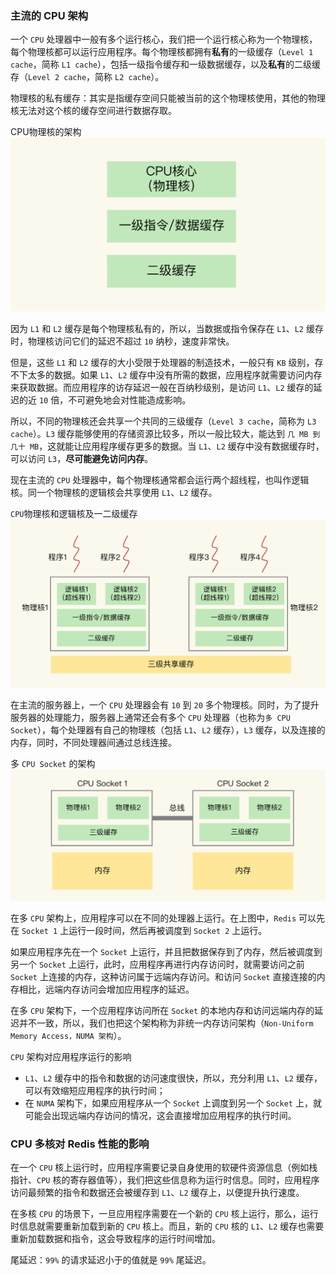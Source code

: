 ### 主流的 CPU 架构

一个 `CPU` 处理器中一般有多个运行核心，我们把一个运行核心称为一个物理核，每个物理核都可以运行应用程序。每个物理核都拥有**私有**的一级缓存（`Level 1 cache`，简称 `L1 cache`），包括一级指令缓存和一级数据缓存，以及**私有**的二级缓存（`Level 2 cache`，简称 `L2 cache`）。

物理核的私有缓存：其实是指缓存空间只能被当前的这个物理核使用，其他的物理核无法对这个核的缓存空间进行数据存取。

CPU物理核的架构
![CPU物理核的架构](../../Picture/CPU物理核的架构.jpeg)

因为 `L1` 和 `L2` 缓存是每个物理核私有的，所以，当数据或指令保存在 `L1`、`L2` 缓存时，物理核访问它们的延迟不超过 `10` 纳秒，速度非常快。

但是，这些 `L1` 和 `L2` 缓存的大小受限于处理器的制造技术，一般只有 `KB` 级别，存不下太多的数据。如果 `L1`、`L2` 缓存中没有所需的数据，应用程序就需要访问内存来获取数据。而应用程序的访存延迟一般在百纳秒级别，是访问 `L1`、`L2` 缓存的延迟的近 `10` 倍，不可避免地会对性能造成影响。

所以，不同的物理核还会共享一个共同的三级缓存（`Level 3 cache`，简称为 `L3 cache`）。`L3` 缓存能够使用的存储资源比较多，所以一般比较大，能达到 `几 MB 到几十 MB`，这就能让应用程序缓存更多的数据。当 `L1`、`L2` 缓存中没有数据缓存时，可以访问 `L3`，**尽可能避免访问内存**。

现在主流的 `CPU` 处理器中，每个物理核通常都会运行两个超线程，也叫作逻辑核。同一个物理核的逻辑核会共享使用 `L1`、`L2` 缓存。

`CPU`物理核和逻辑核及一二级缓存
![CPU物理核和逻辑核及一二级缓存](../../Picture/CPU物理核和逻辑核及一二级缓存.jpeg)


在主流的服务器上，一个 `CPU` 处理器会有 `10` 到 `20` 多个物理核。同时，为了提升服务器的处理能力，服务器上通常还会有多个 `CPU` 处理器（也称为`多 CPU Socket`），每个处理器有自己的物理核（包括 `L1`、`L2` 缓存），`L3` 缓存，以及连接的内存，同时，不同处理器间通过总线连接。

多 `CPU Socket` 的架构
![多CPUSocket的架构](../../Picture/多CPUSocket的架构.jpeg)

在多 `CPU` 架构上，应用程序可以在不同的处理器上运行。在上图中，`Redis` 可以先在 `Socket 1` 上运行一段时间，然后再被调度到 `Socket 2` 上运行。

如果应用程序先在一个 `Socket` 上运行，并且把数据保存到了内存，然后被调度到另一个 `Socket` 上运行，此时，应用程序再进行内存访问时，就需要访问之前 `Socket` 上连接的内存，这种访问属于远端内存访问。和访问 `Socket` 直接连接的内存相比，远端内存访问会增加应用程序的延迟。

在多 `CPU` 架构下，一个应用程序访问所在 `Socket` 的本地内存和访问远端内存的延迟并不一致，所以，我们也把这个架构称为非统一内存访问架构（`Non-Uniform Memory Access，NUMA 架构`）。

`CPU` 架构对应用程序运行的影响
- `L1`、`L2` 缓存中的指令和数据的访问速度很快，所以，充分利用 `L1`、`L2` 缓存，可以有效缩短应用程序的执行时间；
- 在 `NUMA` 架构下，如果应用程序从一个 `Socket` 上调度到另一个 `Socket` 上，就可能会出现远端内存访问的情况，这会直接增加应用程序的执行时间。

### CPU 多核对 Redis 性能的影响

在一个 `CPU` 核上运行时，应用程序需要记录自身使用的软硬件资源信息（例如栈指针、`CPU` 核的寄存器值等），我们把这些信息称为运行时信息。同时，应用程序访问最频繁的指令和数据还会被缓存到 `L1`、`L2` 缓存上，以便提升执行速度。

在多核 `CPU` 的场景下，一旦应用程序需要在一个新的 `CPU` 核上运行，那么，运行时信息就需要重新加载到新的 `CPU` 核上。而且，新的 `CPU` 核的 `L1`、`L2` 缓存也需要重新加载数据和指令，这会导致程序的运行时间增加。

尾延迟：`99%` 的请求延迟小于的值就是 `99%` 尾延迟。
